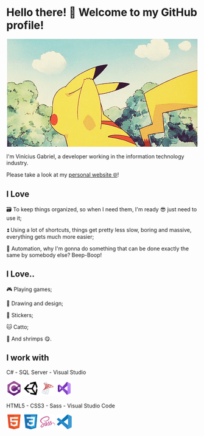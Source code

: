 # Hello there! 👋 Welcome to my GitHub profile!

<p align="center">
  <img src="images/pikachu-hello.gif">
</p>



I'm Vinícius Gabriel, a developer working in the information technology industry.


Please take a look at my [personal website 🌐](https://monambike.github.io)!

## I Love

🗃️ To keep things organized, so when I need them, I'm ready 😎 just need to use it;

⏫ Using a lot of shortcuts, things get pretty less slow, boring and massive, everything gets much more easier;

🤖 Automation, why I'm gonna do something that can be done exactly the same by somebody else? Beep-Boop!

## I Love..

🎮 Playing games;

🎨 Drawing and design;

💬 Stickers;

🐱 Catto;

🦐 And shrimps 😋.

## I work with

C# - SQL Server - Visual Studio
<p>
  <img height="40" src="images/csharp.svg"/>
  <img height="40" src="images/unity.svg"/>
  <img height="40" src="images/microsoft-sql-server.svg" />
  <img height="40" src="images/visual-studio.svg" />
</p>

HTML5 - CSS3 - Sass - Visual Studio Code
<p>
  <img height="40" src="images/html5.svg" />
  <img height="40" src="images/css3.svg"/>
  <img height="40" src="images/sass.svg"/>
  <img height="40" src="images/vs-code.svg"/>
</p>
